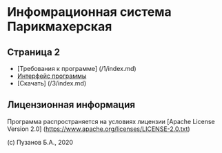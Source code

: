 # Инфомрационная система Парикмахерская
## Страница 2
- [Требования к программе] (/1/index.md)
- [Интерфейс программы](/2/index.md)
- [Скачать] (/3/index.md)
## Лицензионная информация

Программа распространяется на условиях лицензии [Apache License Version 2.0]
(https://www.apache.org/licenses/LICENSE-2.0.txt)

(c) Пузанов Б.А., 2020